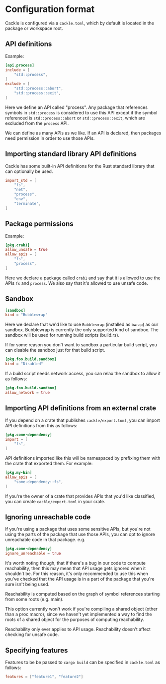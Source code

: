 # Configuration format

Cackle is configured via a `cackle.toml`, which by default is located in the package or workspace
root.

## API definitions

Example:

```toml
[api.process]
include = [
    "std::process",
]
exclude = [
    "std::process::abort",
    "std::process::exit",
]
```

Here we define an API called "process". Any package that references symbols in `std::process` is
considered to use this API except if the symbol referenced is `std::process::abort` or
`std::process::exit`, which are excluded from the `process` API.

We can define as many APIs as we like. If an API is declared, then packages need permission in order
to use those APIs.

## Importing standard library API definitions

Cackle has some built-in API definitions for the Rust standard library that can optionally be used.

```toml
import_std = [
    "fs",
    "net",
    "process",
    "env",
    "terminate",
]
```

## Package permissions

Example:

```toml
[pkg.crab1]
allow_unsafe = true
allow_apis = [
    "fs",
    "process",
]
```

Here we declare a package called `crab1` and say that it is allowed to use the APIs `fs` and
`process`. We also say that it's allowed to use unsafe code.

## Sandbox

```toml
[sandbox]
kind = "Bubblewrap"
```

Here we declare that we'd like to use `Bubblewrap` (installed as `bwrap`) as our sandbox. Bubblewrap
is currently the only supported kind of sandbox. The sandbox will be used for running build scripts
(build.rs).

If for some reason you don't want to sandbox a particular build script, you can disable the sandbox
just for that build script.

```toml
[pkg.foo.build.sandbox]
kind = "Disabled"
```

If a build script needs network access, you can relax the sandbox to allow it as follows:

```toml
[pkg.foo.build.sandbox]
allow_network = true
```

## Importing API definitions from an external crate

If you depend on a crate that publishes `cackle/export.toml`, you can import API definitions from
this as follows:

```toml
[pkg.some-dependency]
import = [
    "fs",
]
```

API definitions imported like this will be namespaced by prefixing them with the crate that exported
them. For example:

```toml
[pkg.my-bin]
allow_apis = [
    "some-dependency::fs",
]
```

If you're the owner of a crate that provides APIs that you'd like classified, you can create
`cackle/export.toml` in your crate.

## Ignoring unreachable code

If you're using a package that uses some sensitive APIs, but you're not using the parts of the
package that use those APIs, you can opt to ignore unreachable code in that package. e.g.

```toml
[pkg.some-dependency]
ignore_unreachable = true
```

It's worth noting though, that if there's a bug in our code to compute reachability, then this may
mean that API usage gets ignored when it shouldn't be. For this reason, it's only recommended to use
this when you've checked that the API usage is in a part of the package that you're sure isn't being
used.

Reachability is computed based on the graph of symbol references starting from some roots (e.g.
main).

This option currently won't work if you're compiling a shared object (other than a proc macro),
since we haven't yet implemented a way to find the roots of a shared object for the purposes of
computing reachability.

Reachability only ever applies to API usage. Reachability doesn't affect checking for unsafe code.

## Specifying features

Features to be be passed to `cargo build` can be specified in `cackle.toml` as follows:

```toml
features = ["feature1", "feature2"]
```
